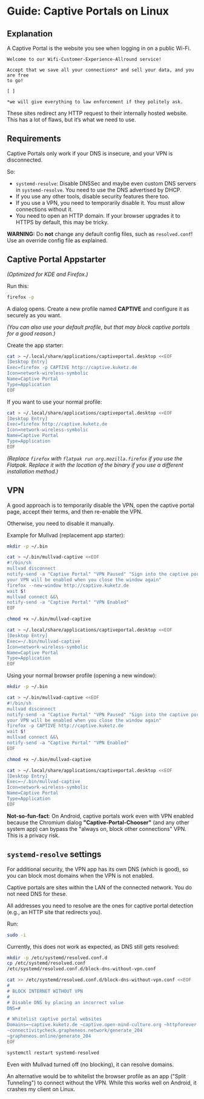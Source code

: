 # Guide: Captive Portals on Linux

## Explanation

A Captive Portal is the website you see when logging in on a public Wi-Fi.

```
Welcome to our Wifi-Customer-Experience-Allround service!

Accept that we save all your connections* and sell your data, and you are free 
to go!

[ ]

*we will give everything to law enforcement if they politely ask.
```

These sites redirect any HTTP request to their internally hosted website. This 
has a lot of flaws, but it’s what we need to use.

## Requirements

Captive Portals only work if your DNS is insecure, and your VPN is disconnected.

So:

- `systemd-resolve`: Disable DNSSec and maybe even custom DNS servers in 
`systemd-resolve`. You need to use the DNS advertised by DHCP.
- If you use any other tools, disable security features there too.
- If you use a VPN, you need to temporarily disable it. You must allow 
connections without it.
- You need to open an HTTP domain. If your browser upgrades it to HTTPS by 
default, this may be tricky.

**WARNING:** Do **not** change any default config files, such as 
`resolved.conf`! Use an override config file as explained.

## Captive Portal Appstarter

*(Optimized for KDE and Firefox.)*

Run this:

```sh
firefox -p
```

A dialog opens. Create a new profile named **CAPTIVE** and configure it as 
securely as you want.

*(You can also use your default profile, but that may block captive portals for 
a good reason.)*

Create the app starter:

```sh
cat > ~/.local/share/applications/captiveportal.desktop <<EOF
[Desktop Entry]
Exec=firefox -p CAPTIVE http://captive.kuketz.de
Icon=network-wireless-symbolic
Name=Captive Portal
Type=Application
EOF
```

If you want to use your normal profile:

```sh
cat > ~/.local/share/applications/captiveportal.desktop <<EOF
[Desktop Entry]
Exec=firefox http://captive.kuketz.de
Icon=network-wireless-symbolic
Name=Captive Portal
Type=Application
EOF
```

*(Replace `firefox` with `flatpak run org.mozilla.firefox` if you use the 
Flatpak. Replace it with the location of the binary if you use a different 
installation method.)*

## VPN

A good approach is to temporarily disable the VPN, open the captive portal 
page, accept their terms, and then re-enable the VPN.

Otherwise, you need to disable it manually.

Example for Mullvad (replacement app starter):

```sh
mkdir -p ~/.bin

cat > ~/.bin/mullvad-captive <<EOF
#!/bin/sh
mullvad disconnect
notify-send -a "Captive Portal" "VPN Paused" "Sign into the captive portal, 
your VPN will be enabled when you close the window again"
firefox --new-window http://captive.kuketz.de
wait $!
mullvad connect &&\
notify-send -a "Captive Portal" "VPN Enabled"
EOF

chmod +x ~/.bin/mullvad-captive

cat > ~/.local/share/applications/captiveportal.desktop <<EOF
[Desktop Entry]
Exec=~/.bin/mullvad-captive
Icon=network-wireless-symbolic
Name=Captive Portal
Type=Application
EOF
```

Using your normal browser profile (opening a new window):

```sh
mkdir -p ~/.bin

cat > ~/.bin/mullvad-captive <<EOF
#!/bin/sh
mullvad disconnect
notify-send -a "Captive Portal" "VPN Paused" "Sign into the captive portal, 
your VPN will be enabled when you close the window again"
firefox -p CAPTIVE http://captive.kuketz.de
wait $!
mullvad connect &&\
notify-send -a "Captive Portal" "VPN Enabled"
EOF

chmod +x ~/.bin/mullvad-captive

cat > ~/.local/share/applications/captiveportal.desktop <<EOF
[Desktop Entry]
Exec=~/.bin/mullvad-captive
Icon=network-wireless-symbolic
Name=Captive Portal
Type=Application
EOF
```

**Not-so-fun-fact**: On Android, captive portals work even with VPN enabled 
because the Chromium dialog **"Captive-Portal-Chooser"** (and any other system 
app) can bypass the "always on, block other connections" VPN. This is a privacy 
risk.

## `systemd-resolve` settings

For additional security, the VPN app has its own DNS (which is good), so you 
can block most domains when the VPN is not enabled.

Captive portals are sites within the LAN of the connected network. You do not 
need DNS for these.

All addresses you need to resolve are the ones for captive portal detection 
(e.g., an HTTP site that redirects you).

Run:

```sh
sudo -i
```

Currently, this does not work as expected, as DNS still gets resolved:

```sh
mkdir -p /etc/systemd/resolved.conf.d
cp /etc/systemd/resolved.conf 
/etc/systemd/resolved.conf.d/block-dns-without-vpn.conf

cat >> /etc/systemd/resolved.conf.d/block-dns-without-vpn.conf <<EOF
#
# BLOCK INTERNET WITHOUT VPN
#
# Disable DNS by placing an incorrect value
DNS=#

# Whitelist captive portal websites
Domains=~captive.kuketz.de ~captive.open-mind-culture.org ~httpforever.com 
~connectivitycheck.grapheneos.network/generate_204 
~grapheneos.online/generate_204
EOF

systemctl restart systemd-resolved
```

Even with Mullvad turned off (no blocking), it can resolve domains.

An alternative would be to whitelist the browser profile as an app ("Split 
Tunneling") to connect without the VPN. While this works well on Android, it 
crashes my client on Linux.
```
